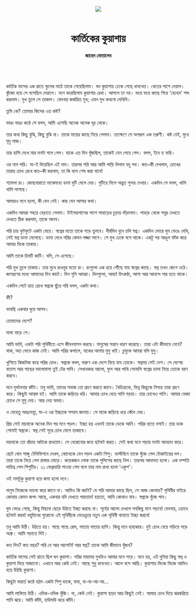 <div align=center>
<img src=https://images.prothomalo.com/prothomalo-bangla%2F2021-01%2F74632d6e-3404-4034-a354-c3e808c98420%2F25_11_20.png?rect=0%2C0%2C2550%2C1339&w=1200&ar=40%3A21&auto=format%2Ccompress&ogImage=true&mode=crop&overlay=&overlay_position=bottom&overlay_width_pct=1 />
<br><br>
<h1>কার্তিকের কুয়াশায়</h1>
<h4>জাহেদ মোতালেব</h4>
<br><br>
</div>

কার্তিক মাসের এক রাতে স্কুলের মাঠে তাকে পেয়েছিলাম। ঘন কুয়াশায় ঢেকে গেছে ধানখেত। খেতের পাশে দেয়াল। কুঁজো হয়ে সে বসেছিল দেয়ালে। মনে করেছিলাম কুয়াশার রেখা। আসলে তা নয়। ভয়ে ভয়ে কাছে গিয়ে ‘হেহেম’ শব্দ করলাম। মুখ তুলে সে তাকাল। বেদনায় জর্জরিত মুখ; এমন মুখ কখনো দেখিনি।

তুমি কে? তোমার কিসের এত কষ্ট?

ভাঙা ভাঙা কণ্ঠে সে বলল, আমি এসেছি অনেক অনেক দূর থেকে।

তার কথা কিছু বুঝি, কিছু বুঝি না। তাকে মায়ের কাছে নিয়ে গেলাম। ততক্ষণে সে অপরূপ এক তরুণী। কষ্ট নেই, মুখে মৃদু লাজ।

তার হাসি দেখে মার মনটা গলে গেল। যাকে এত দিন খুঁজছিল, তাকেই যেন পেয়ে গেল। বলল, ইবে ত ফরি।

ওর নাম পরি। মা-ই দিয়েছিল এই নাম। তারপর পরি আর আমি পাড়ি দিলাম বহু পথ। কত–কী দেখলাম, চোখের তারায় চোখ রেখে কত–কী করলাম, তা কি বলে শেষ করা যাবে!

শ্যামলা রং। জোছনারাতে মাঝেমধ্যে ডানা দুটি মেলে দেয়। গুটিয়ে নিলে অদ্ভুত সুন্দর দেখায়। একদিন সে বলল, খালি খালি লাগছে।

আমারও মনে হলো, কী যেন নেই। কার যেন আসার কথা।

একদিন আমরা শহরে বেড়াতে গেলাম। টাইগারপাসের পাশে পাহাড়ের চূড়ায় দাঁড়ালাম। পাহাড় থেকে সমুদ্র দেখতে দেখতে ঠিক করলাম, তাকে আনব।

পরি চায় ফুটফুটে একটা মেয়ে। স্বপ্নের মতো তাকে গড়ে তুলবে। দীর্ঘদিন বুনে চলি স্বপ্ন। একদিন ভোরে ঘুম ভেঙে দেখি, সেই স্বপ্ন ডানা মেলেছে। ডানা দেখে পরির কেমন লজ্জা লাগে। সে মুখ ঢেকে বসে থাকে। একটু পর আঙুল ফাঁক করে আমার দিকে তাকায়।

আমি তাকে চিমটি কাটি। বলি, সে এসেছে।

পরি মুখ তুলে তাকায়। তার মুখে রংধনুর মতো রং। রংগুলো এক হয়ে পৌঁছে যায় স্বপ্নের কাছে। স্বপ্ন তখন জেগে ওঠে। জাগরণের মধ্যে আমাদের দিন কাটে। দিন গুনি আমরা। দিনগুলো, আহা! উৎকণ্ঠা, আশা আর আনন্দে পার হতে থাকে।

একদিন পেটে হাত রেখে স্বপ্নকে ছুঁয়ে পরি বলল, একটা কথা।

কী?

ভাবছি একবার ঘুরে আসব।

তোমাদের দেশে?

মাথা নাড়ে সে।

আমি ভাবি, একটা পরি পৃথিবীতে এসে জীবনযাপন করছে। মানুষের সন্তান ধারণ করেছে। তারা এটা কীভাবে নেবে? থাক, অত ভেবে কাজ নেই। আমি পরির কপালে, নাকের আগায় মুমু খাই। চুমুকে আমরা বলি মুমু।

খুশিতে ঝিকমিক করে পরির চোখ। স্বপ্নকে বলল, দারুণ এক দেশে নিয়ে যাব তোকে। স্বপ্নময় সেই দেশ। সে দেশের বাতাস আর গাছের ভালোবাসা তুই টের পাবি। সেখানকার আলো, ফুল আর পাখি সোনালি স্বপ্নের ডালা নিয়ে তোকে বরণ করবে।

মনে দুর্ভাবনার কাঁটা। তবু ভাবি, তাদের সমাজ তো গ্রহণ করতে জানে। বৈচিত্র্যকে, ভিন্ন কিছুকে নিশ্চয় তারা গ্রহণ করে। কিছুটা আশ্বস্ত হই। আমি তাকে জড়িয়ে ধরি। আমার চোখ বেয়ে পানি গড়ায়। তার চোখেও পানি। আমার ভেজা চোখে সে মুমু দেয়। আর দেয় অভয়।

ও যেহেতু অন্তঃসত্ত্বা, মা-ও ওর ইচ্ছাকে সম্মান জানায়। সে মাকে জড়িয়ে ধরে কেঁদে দেয়।

প্রিয় সেই ময়নাকে অনেক দিন পর মনে পড়ল। ইচ্ছা হয় এখনই তাকে ডেকে আনি। পরির হাতে বসাই। তার ডাক শোনাই স্বপ্নকে। স্বপ্ন সেই সুরে চোখ মেলে তাকাবে।

ময়নাকে তো খাঁচায় আটকে রাখতাম। সে বেরোনোর জন্য ছটফট করত। সেই কথা মনে পড়ায় মনটা আনচান করে।

ছোট বোন সাজু টেলিভিশনে দেখল, কোত্থেকে যেন পড়ল একটা শিশু। ডাস্টবিনে তাকে খুঁজে পেল টোকাইয়ের দল। তারা তাকে নিয়ে গেল রাস্তার মোড়ে। কয়েকজন লোক তাকে পুলিশের কাছে নিল। তারপর আদালত হলো। এক দম্পতি দায়িত্ব পেল শিশুটির। ২১ ফেব্রুয়ারি পাওয়া গেল বলে তার নাম রাখা হলো ‘একুশ’।

ওই নামটুকু কুয়াশা হয়ে জমা হলো মনে।

মানুষ নিজেকে ভালো করে জানে না। আমিও কি জানি? যে পরি আমার কাছে ছিল, সে আজ কোথায়? পৃথিবীর বাইরে কোথায় কেমন জগৎ আছে, একবার যদি দেখতে পারতাম! হয়তো, আমি কোথাও যাব। স্বপ্নকে খুঁজে পাব।

ঘুম ভেঙে গেছে, কিন্তু বিছানা ছেড়ে উঠতে ইচ্ছা করছে না। সূর্যের আলো দেখলে সবকিছু মনে পড়বে! বেদনায়, ক্রোধে ছটফট করব! বহুদিনের পুরোনো এই পৃথিবীকে ভেঙেচুরে নতুন এক পৃথিবী বানাতে ইচ্ছা করবে!

তবু আমি উঠি। উঠতে হয়। গাছে গাছে রোদ, পাতায় পাতায় হাসি। কিন্তু মনে হাহাকার। দুই চোখ বেয়ে গড়িয়ে পড়ে অশ্রু। আমি গড়াতে দিই।

কত দিন? কত বছর? পরি যে আর আসেনি! আর স্বপ্ন? তাকে আমি কীভাবে খুঁজব?

কার্তিক মাসের সেই রাতে ছিল ঘন কুয়াশা। পরির মায়াময় মুখটাও আমার মনে পড়ে। মনে হয়, এই দুনিয়া কিছু স্বপ্ন ও কুয়াশা দিয়ে সাজানো। এখানে আর কেউ নেই। আছে শুধু ধানখেত। আলে বসে আছি। কুয়াশায় ভিজে ভিজে আমিও হয়ে উঠছি কুয়াশা।

কিছুটা ভয়ার্ত কণ্ঠে হঠাৎ একটা শিশু ডাকে, বাবা, বা-বা-আ-আ...

আমি লাফিয়ে উঠি। এদিক-ওদিক খুঁজি। না, কেউ নেই। কুয়াশা ছাড়া আর কিছুই নেই। আমার চোখ দিয়ে ঝরঝরিয়ে পানি ঝরে। আমি কাঁদি, হাউমাউ করে কাঁদি।
